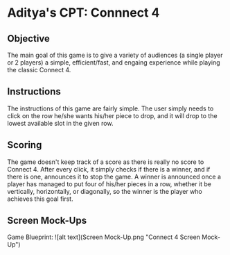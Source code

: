 # Aditya's CPT: Connnect 4

## Objective
The main goal of this game is to give a variety of audiences (a single player or 2 players) a simple, efficient/fast, and engaing
experience while playing the classic Connect  4.

## Instructions
The instructions of this game are fairly simple. The user simply needs to click on the row he/she wants his/her piece to drop, and it will
drop to the lowest available slot in the given row.

## Scoring
The game doesn't keep track of a score as there is really no score to Connect 4. After every click, it simply checks if there is a winner, and if there is one, announces it to stop the game. A winner is announced once a player has managed to put four of his/her pieces in a row, whether it be vertically, horizontally, or diagonally, so the winner is the player who achieves this goal first.

## Screen Mock-Ups
Game Blueprint: 
![alt text](Screen Mock-Up.png "Connect 4 Screen Mock-Up")
